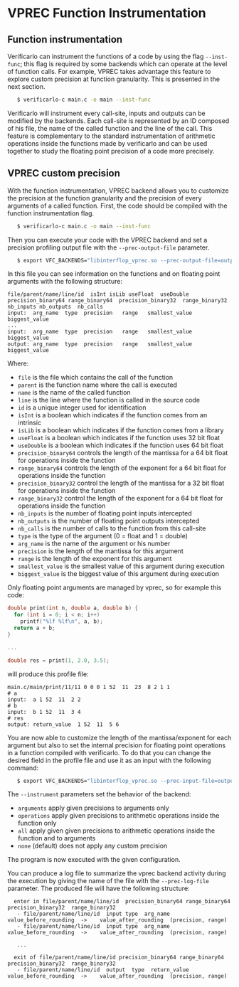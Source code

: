 # VPREC Function Instrumentation

## Function instrumentation

Verificarlo can instrument the functions of a code by using the flag `--inst-func`; this flag is required by some backends which can operate at the level of function calls. For example, VPREC takes advantage this feature to explore custom precision at function granularity. This is presented in the next section.

```bash
   $ verificarlo-c main.c -o main --inst-func
```

Verificarlo will instrument every call-site, inputs and outputs can be modified by the backends. Each call-site is represented by an ID composed of his file, the name of the called function and the line of the call. This feature is complementary to the standard instrumentation of arithmetic operations inside the functions made by verificarlo and can be used together to study the floating point precision of a code more precisely.


## VPREC custom precision

With the function instrumentation, VPREC backend allows you to customize the precision at the function granularity and the precision of every arguments of a called function. First, the code should be compiled with the function instrumentation flag.

```bash
   $ verificarlo-c main.c -o main --inst-func
```

Then you can execute your code with the VPREC backend and set a precision profiling output file with the `--prec-output-file` parameter. 

```bash
   $ export VFC_BACKENDS="libinterflop_vprec.so --prec-output-file=output.txt" ./main
```

In this file you can see information on the functions and on floating point arguments with the following structure: 

```
file/parent/name/line/id  isInt isLib useFloat  useDouble precision_binary64 range_binary64  precision_binary32  range_binary32  nb_inputs nb_outputs  nb_calls
input:  arg_name  type  precision   range   smallest_value  biggest_value
...
input:  arg_name  type  precision   range   smallest_value  biggest_value
output: arg_name  type  precision   range   smallest_value  biggest_value
```

Where:
  - `file` is the file which contains the call of the function
  - `parent` is the function name where the call is executed
  - `name` is the name of the called function
  - `line` is the line where the function is called in the source code
  - `id` is a unique integer used for identification
  - `isInt` is a boolean which indicates if the function comes from an intrinsic
  - `isLib` is a boolean which indicates if the function comes from a library
  - `useFloat` is a boolean which indicates if the function uses 32 bit float
  - `useDouble` is a boolean which indicates if the function uses 64 bit float
  - `precision_binary64` controls the length of the mantissa for a 64 bit float for operations inside the function
  - `range_binary64` controls the length of the exponent for a 64 bit float for operations inside the function
  - `precision_binary32` control the length of the mantissa for a 32 bit float for operations inside the function
  - `range_binary32` control the length of the exponent for a 64 bit float for operations inside the function
  - `nb_inputs` is the number of floating point inputs intercepted
  - `nb_outputs` is the number of floating point outputs intercepted
  - `nb_calls` is the number of calls to the function from this call-site
  - `type` is the type of the argument (0 = float and 1 = double)
  - `arg_name` is the name of the argument or his number
  - `precision` is the length of the mantissa for this argument
  - `range` is the length of the exponent for this argument
  - `smallest_value` is the smallest value of this argument during execution
  - `biggest_value` is the biggest value of this argument during execution

Only floating point arguments are managed by vprec, so for example this code:

```c
double print(int n, double a, double b) {
  for (int i = 0; i < n; i++)
    printf("%lf %lf\n", a, b);
  return a + b;
}

...

double res = print(1, 2.0, 3.5);
```
will produce this profile file:

```
main.c/main/print/11/11 0 0 0 1 52  11  23  8 2 1 1
# a
input:  a 1 52  11  2 2
# b
input:  b 1 52  11  3 4
# res
output: return_value  1 52  11  5 6
```

You are now able to customize the length of the mantissa/exponent for each argument but also to set the internal precision for floating point operations in a function compiled with verificarlo.
To do that you can change the desired field in the profile file and use it as an input with the following command:

```bash
   $ export VFC_BACKENDS="libinterflop_vprec.so --prec-input-file=output.txt --instrument=all" ./main
```

The `--instrument` parameters set the behavior of the backend:
  - `arguments` apply given precisions to arguments only
  - `operations` apply given precisions to arithmetic operations inside the function only
  - `all` apply given given precisions to arithmetic operations inside the function and to arguments
  - `none` (default) does not apply any custom precision

The program is now executed with the given configuration.

You can produce a log file to summarize the vprec backend activity during the execution by giving the name of the file with the `--prec-log-file` parameter. The produced file will have the following structure:

```
  enter in file/parent/name/line/id  precision_binary64 range_binary64  precision_binary32  range_binary32
   - file/parent/name/line/id  input type  arg_name value_before_rounding  ->    value_after_rounding  (precision, range)
   - file/parent/name/line/id  input type  arg_name value_before_rounding  ->    value_after_rounding  (precision, range)

   ...

  exit of file/parent/name/line/id precision_binary64 range_binary64  precision_binary32  range_binary32
   - file/parent/name/line/id  output  type  return_value  value_before_rounding  ->    value_after_rounding  (precision, range)
```


